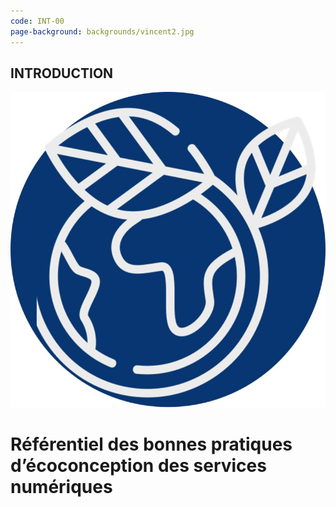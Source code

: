 ```yaml
---
code: INT-00
page-background: backgrounds/vincent2.jpg
---
```

## INTRODUCTION

![ECO_CONCEPTION](img/eco_conception.jpg)

# Référentiel des bonnes pratiques d’écoconception des services numériques
